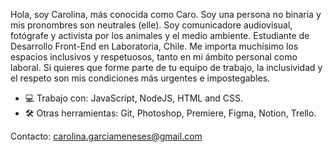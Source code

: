 Hola, soy Carolina, más conocida como Caro. Soy una persona no binaria y mis pronombres son neutrales (elle). Soy comunicadore audiovisual, fotógrafe y activista por los animales y el medio ambiente. Estudiante de Desarrollo Front-End en Laboratoria, Chile. 
Me importa muchísimo los espacios inclusivos y respetuosos, tanto en mi ámbito personal como laboral. Si quieres que forme parte de tu equipo de trabajo, la inclusividad y el respeto son mis condiciones más urgentes e impostegables.

- 💻 Trabajo con: JavaScript, NodeJS, HTML and CSS.
- 🛠 Otras herramientas: Git, Photoshop, Premiere, Figma, Notion, Trello.

Contacto: carolina.garciameneses@gmail.com


